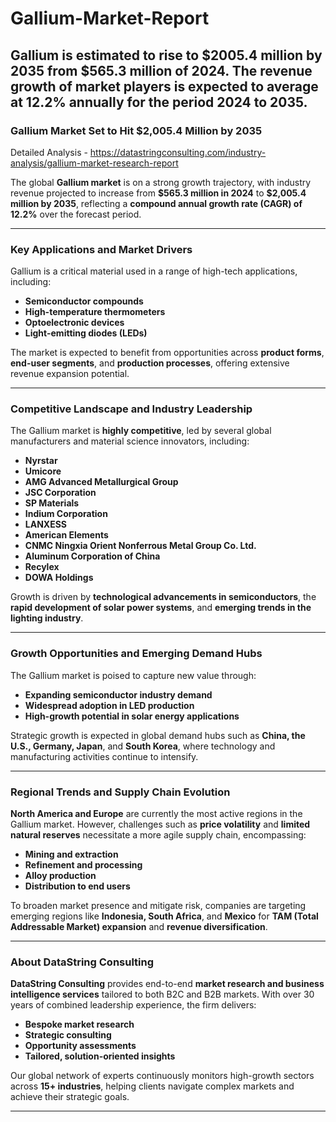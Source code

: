 # Gallium-Market-Report
Gallium is estimated to rise to $2005.4 million by 2035 from $565.3 million of 2024. The revenue growth of market players is expected to average at 12.2% annually for the period 2024 to 2035.
---

### Gallium Market Set to Hit \$2,005.4 Million by 2035

Detailed Analysis - https://datastringconsulting.com/industry-analysis/gallium-market-research-report

The global **Gallium market** is on a strong growth trajectory, with industry revenue projected to increase from **\$565.3 million in 2024** to **\$2,005.4 million by 2035**, reflecting a **compound annual growth rate (CAGR) of 12.2%** over the forecast period.

---

### Key Applications and Market Drivers

Gallium is a critical material used in a range of high-tech applications, including:

* **Semiconductor compounds**
* **High-temperature thermometers**
* **Optoelectronic devices**
* **Light-emitting diodes (LEDs)**

The market is expected to benefit from opportunities across **product forms**, **end-user segments**, and **production processes**, offering extensive revenue expansion potential.

---

### Competitive Landscape and Industry Leadership

The Gallium market is **highly competitive**, led by several global manufacturers and material science innovators, including:

* **Nyrstar**
* **Umicore**
* **AMG Advanced Metallurgical Group**
* **JSC Corporation**
* **SP Materials**
* **Indium Corporation**
* **LANXESS**
* **American Elements**
* **CNMC Ningxia Orient Nonferrous Metal Group Co. Ltd.**
* **Aluminum Corporation of China**
* **Recylex**
* **DOWA Holdings**

Growth is driven by **technological advancements in semiconductors**, the **rapid development of solar power systems**, and **emerging trends in the lighting industry**.

---

### Growth Opportunities and Emerging Demand Hubs

The Gallium market is poised to capture new value through:

* **Expanding semiconductor industry demand**
* **Widespread adoption in LED production**
* **High-growth potential in solar energy applications**

Strategic growth is expected in global demand hubs such as **China, the U.S., Germany, Japan**, and **South Korea**, where technology and manufacturing activities continue to intensify.

---

### Regional Trends and Supply Chain Evolution

**North America and Europe** are currently the most active regions in the Gallium market. However, challenges such as **price volatility** and **limited natural reserves** necessitate a more agile supply chain, encompassing:

* **Mining and extraction**
* **Refinement and processing**
* **Alloy production**
* **Distribution to end users**

To broaden market presence and mitigate risk, companies are targeting emerging regions like **Indonesia, South Africa**, and **Mexico** for **TAM (Total Addressable Market) expansion** and **revenue diversification**.

---

### About DataString Consulting

**DataString Consulting** provides end-to-end **market research and business intelligence services** tailored to both B2C and B2B markets. With over 30 years of combined leadership experience, the firm delivers:

* **Bespoke market research**
* **Strategic consulting**
* **Opportunity assessments**
* **Tailored, solution-oriented insights**

Our global network of experts continuously monitors high-growth sectors across **15+ industries**, helping clients navigate complex markets and achieve their strategic goals.

---
